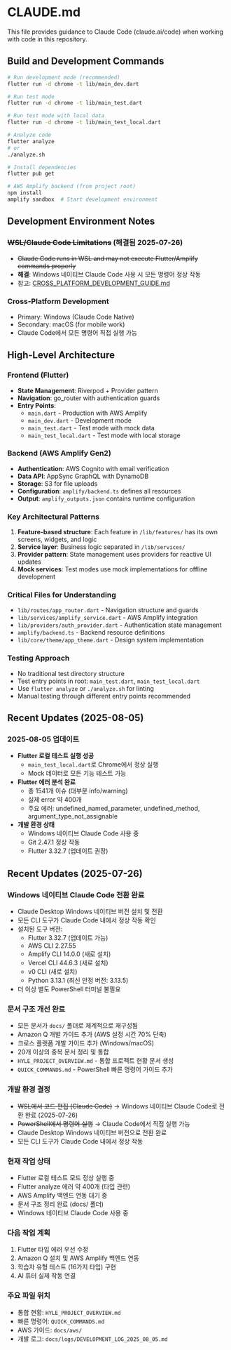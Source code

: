 # CLAUDE.md

This file provides guidance to Claude Code (claude.ai/code) when working with code in this repository.

## Build and Development Commands

```bash
# Run development mode (recommended)
flutter run -d chrome -t lib/main_dev.dart

# Run test mode
flutter run -d chrome -t lib/main_test.dart

# Run test mode with local data
flutter run -d chrome -t lib/main_test_local.dart

# Analyze code
flutter analyze
# or
./analyze.sh

# Install dependencies
flutter pub get

# AWS Amplify backend (from project root)
npm install
amplify sandbox  # Start development environment
```

## Development Environment Notes

### ~~WSL/Claude Code Limitations~~ (해결됨 2025-07-26)
- ~~Claude Code runs in WSL and may not execute Flutter/Amplify commands properly~~
- **해결**: Windows 네이티브 Claude Code 사용 시 모든 명령어 정상 작동
- 참고: [CROSS_PLATFORM_DEVELOPMENT_GUIDE.md](./CROSS_PLATFORM_DEVELOPMENT_GUIDE.md)

### Cross-Platform Development
- Primary: Windows (Claude Code Native)
- Secondary: macOS (for mobile work)
- Claude Code에서 모든 명령어 직접 실행 가능

## High-Level Architecture

### Frontend (Flutter)
- **State Management**: Riverpod + Provider pattern
- **Navigation**: go_router with authentication guards
- **Entry Points**: 
  - `main.dart` - Production with AWS Amplify
  - `main_dev.dart` - Development mode
  - `main_test.dart` - Test mode with mock data
  - `main_test_local.dart` - Test mode with local storage

### Backend (AWS Amplify Gen2)
- **Authentication**: AWS Cognito with email verification
- **Data API**: AppSync GraphQL with DynamoDB
- **Storage**: S3 for file uploads
- **Configuration**: `amplify/backend.ts` defines all resources
- **Output**: `amplify_outputs.json` contains runtime configuration

### Key Architectural Patterns
1. **Feature-based structure**: Each feature in `/lib/features/` has its own screens, widgets, and logic
2. **Service layer**: Business logic separated in `/lib/services/`
3. **Provider pattern**: State management uses providers for reactive UI updates
4. **Mock services**: Test modes use mock implementations for offline development

### Critical Files for Understanding
- `lib/routes/app_router.dart` - Navigation structure and guards
- `lib/services/amplify_service.dart` - AWS Amplify integration
- `lib/providers/auth_provider.dart` - Authentication state management
- `amplify/backend.ts` - Backend resource definitions
- `lib/core/theme/app_theme.dart` - Design system implementation

### Testing Approach
- No traditional test directory structure
- Test entry points in root: `main_test.dart`, `main_test_local.dart`
- Use `flutter analyze` or `./analyze.sh` for linting
- Manual testing through different entry points recommended

## Recent Updates (2025-08-05)

### 2025-08-05 업데이트
- **Flutter 로컬 테스트 실행 성공**
  - `main_test_local.dart`로 Chrome에서 정상 실행
  - Mock 데이터로 모든 기능 테스트 가능
- **Flutter 에러 분석 완료**
  - 총 1541개 이슈 (대부분 info/warning)
  - 실제 error 약 400개
  - 주요 에러: undefined_named_parameter, undefined_method, argument_type_not_assignable
- **개발 환경 상태**
  - Windows 네이티브 Claude Code 사용 중
  - Git 2.47.1 정상 작동
  - Flutter 3.32.7 (업데이트 권장)

## Recent Updates (2025-07-26)

### Windows 네이티브 Claude Code 전환 완료
- Claude Desktop Windows 네이티브 버전 설치 및 전환
- 모든 CLI 도구가 Claude Code 내에서 정상 작동 확인
- 설치된 도구 버전:
  - Flutter 3.32.7 (업데이트 가능)
  - AWS CLI 2.27.55
  - Amplify CLI 14.0.0 (새로 설치)
  - Vercel CLI 44.6.3 (새로 설치)
  - v0 CLI (새로 설치)
  - Python 3.13.1 (최신 안정 버전: 3.13.5)
- 더 이상 별도 PowerShell 터미널 불필요

### 문서 구조 개선 완료
- 모든 문서가 `docs/` 폴더로 체계적으로 재구성됨
- Amazon Q 개발 가이드 추가 (AWS 설정 시간 70% 단축)
- 크로스 플랫폼 개발 가이드 추가 (Windows/macOS)
- 20개 이상의 중복 문서 정리 및 통합
- `HYLE_PROJECT_OVERVIEW.md` - 통합 프로젝트 현황 문서 생성
- `QUICK_COMMANDS.md` - PowerShell 빠른 명령어 가이드 추가

### 개발 환경 결정
- ~~WSL에서 코드 편집 (Claude Code)~~ → Windows 네이티브 Claude Code로 전환 완료 (2025-07-26)
- ~~PowerShell에서 명령어 실행~~ → Claude Code에서 직접 실행 가능
- Claude Desktop Windows 네이티브 버전으로 전환 완료
- 모든 CLI 도구가 Claude Code 내에서 정상 작동

### 현재 작업 상태
- Flutter 로컬 테스트 모드 정상 실행 중
- Flutter analyze 에러 약 400개 (타입 관련)
- AWS Amplify 백엔드 연동 대기 중
- 문서 구조 정리 완료 (docs/ 폴더)
- Windows 네이티브 Claude Code 사용 중

### 다음 작업 계획
1. Flutter 타입 에러 우선 수정
2. Amazon Q 설치 및 AWS Amplify 백엔드 연동
3. 학습자 유형 테스트 (16가지 타입) 구현
4. AI 튜터 실제 작동 연결

### 주요 파일 위치
- 통합 현황: `HYLE_PROJECT_OVERVIEW.md`
- 빠른 명령어: `QUICK_COMMANDS.md`
- AWS 가이드: `docs/aws/`
- 개발 로그: `docs/logs/DEVELOPMENT_LOG_2025_08_05.md`